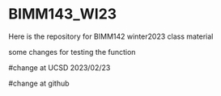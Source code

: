 # BIMM143_WI23
Here is the repository for BIMM142 winter2023 class material

some changes for testing the function

#change at UCSD 2023/02/23

#change at github

